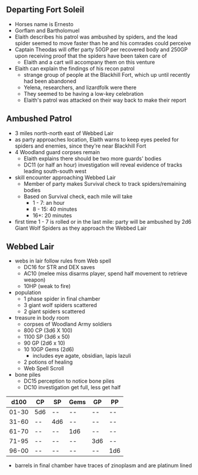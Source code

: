 
## Departing Fort Soleil

- Horses name is Ernesto
- Gorflam and Bartholomuel
- Elaith describes his patrol was ambushed by spiders, and the lead spider seemed to move faster than he and his comrades could perceive
- Captain Theodas will offer party 50GP per recovered body and 250GP upon receiving proof that the spiders have been taken care of
  - Elaith and a cart will accompany them on this venture
- Elaith can explain the findings of his recon patrol
  - strange group of people at the Blackhill Fort, which up until recently had been abandoned
  - Yelena, researchers, and lizardfolk were there
  - They seemed to be having a low-key celebration
  - Elaith's patrol was attacked on their way back to make their report


## Ambushed Patrol

- 3 miles north-north east of Webbed Lair
- as party approaches location, Elaith warns to keep eyes peeled for spiders and enemies, since they're near Blackhill Fort
- 4 Woodland guard corpses remain
  - Elaith explains there should be two more guards' bodies
  - DC11 (or half an hour) investigation will reveal evidence of tracks leading south-south west
- skill encounter approaching Webbed Lair
  - Member of party makes Survival check to track spiders/remaining bodies
  - Based on Survival check, each mile will take
    - 1 - 7: an hour
    - 8 - 15: 40 minutes
    - 16+: 20 minutes 
- first time 1 - 7 is rolled or in the last mile: party will be ambushed by 2d6 Giant Wolf Spiders as they approach the Webbed Lair


## Webbed Lair

- webs in lair follow rules from Web spell
  - DC16 for STR and DEX saves
  - AC10 (melee miss disarms player, spend half movement to retrieve weapon)
  - 10HP (weak to fire)
- population
  - 1 phase spider in final chamber
  - 3 giant wolf spiders scattered
  - 2 giant spiders scattered
- treasure in body room
  - corpses of Woodland Army soldiers
  - 800 CP (3d6 X 100)
  - 1100 SP (3d6 x 50)
  - 90 GP (2d6 x 10)
  - 10 10GP Gems (2d6)
    - includes eye agate, obsidian, lapis lazuli
  - 2 potions of healing
  - Web Spell Scroll
- bone piles
  - DC15 perception to notice bone piles
  - DC10 investigation get full, less get half

| d100  | CP  | SP  | Gems | GP  | PP  |
| ----- | --- | --- | ---- | --- | --- |
| 01-30 | 5d6 | --  | --   | --  | --  |
| 31-60 | --  | 4d6 | --   | --  | --  |
| 61-70 | --  | --  | 1d6  | --  | --  |
| 71-95 | --  | --  | --   | 3d6 | --  |
| 96-00 | --  | --  | --   | --  | 1d6 |

- barrels in final chamber have traces of zinoplasm and are platinum lined
